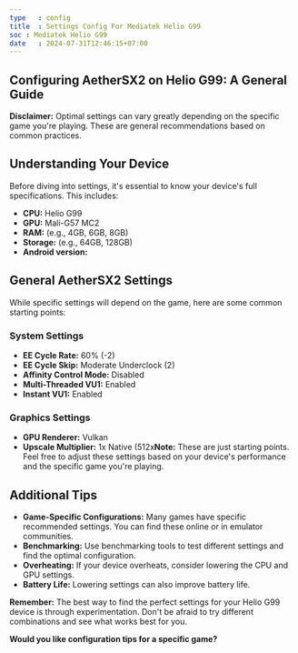 ```yaml
---
type   : config
title  : Settings Config For Mediatek Helio G99
soc : Mediatek Helio G99
date   : 2024-07-31T12:46:15+07:00
---
```


## Configuring AetherSX2 on Helio G99: A General Guide

**Disclaimer:** Optimal settings can vary greatly depending on the specific game you're playing. These are general recommendations based on common practices.

## Understanding Your Device
Before diving into settings, it's essential to know your device's full specifications. This includes:

* **CPU:** Helio G99
* **GPU:** Mali-G57 MC2
* **RAM:** (e.g., 4GB, 6GB, 8GB)
* **Storage:** (e.g., 64GB, 128GB)
* **Android version:**

## General AetherSX2 Settings

While specific settings will depend on the game, here are some common starting points:

### System Settings
* **EE Cycle Rate:** 60% (-2)
* **EE Cycle Skip:** Moderate Underclock (2)
* **Affinity Control Mode:** Disabled
* **Multi-Threaded VU1:** Enabled
* **Instant VU1:** Enabled

### Graphics Settings
* **GPU Renderer:** Vulkan
* **Upscale Multiplier:** 1x Native (512x**Note:** These are just starting points. Feel free to adjust these settings based on your device's performance and the specific game you're playing.

## Additional Tips
* **Game-Specific Configurations:** Many games have specific recommended settings. You can find these online or in emulator communities.
* **Benchmarking:** Use benchmarking tools to test different settings and find the optimal configuration.
* **Overheating:** If your device overheats, consider lowering the CPU and GPU settings.
* **Battery Life:** Lowering settings can also improve battery life.

**Remember:** The best way to find the perfect settings for your Helio G99 device is through experimentation. Don't be afraid to try different combinations and see what works best for you.
 
**Would you like configuration tips for a specific game?**
